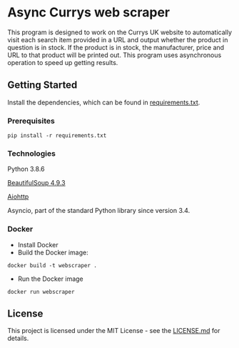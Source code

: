 # Async Currys web scraper
This program is designed to work on the Currys UK website to automatically visit each search item provided in a URL and output whether the product in question is in stock. If the product is in stock, the manufacturer, price and URL to that product will be printed out. This program uses asynchronous operation to speed up getting results.

## Getting Started
Install the dependencies, which can be found in [requirements.txt](../main/requirements.txt).

### Prerequisites
```pip install -r requirements.txt```

### Technologies
Python 3.8.6

[BeautifulSoup 4.9.3](https://pypi.org/project/beautifulsoup4/)

[Aiohttp](https://pypi.org/project/aiohttp/)

Asyncio, part of the standard Python library since version 3.4.

### Docker
* Install Docker 
* Build the Docker image:

`docker build -t webscraper .`

* Run the Docker image

`docker run webscraper`

## License
This project is licensed under the MIT License - see the [LICENSE.md](../main/LICENSE) for details.
